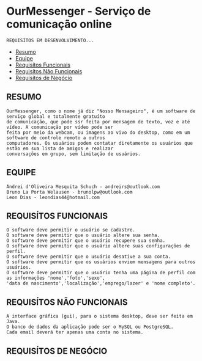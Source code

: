 # OurMessenger - Serviço de comunicação online

    REQUISÍTOS EM DESENVOLVIMENTO...

* [Resumo](#resumo)
* [Equipe](#equipe)
* [Requisítos Funcionais](##requis%C3%8Dtos-funcionais)
* [Requisítos Não Funcionais](#requis%C3%8Dtos-n%C3%83o-funcionais)
* [Requisítos de Negócio](#requis%C3%8Dtos-de-neg%C3%93cio)

## RESUMO

    OurMessenger, como o nome já diz "Nosso Mensageiro", é um software de serviço global e totalmente gratuíto 
    de comunicação, que pode ssr feita por mensagem de texto, voz e até vídeo. A comunicação por vídeo pode ser 
    feita por meio da webcam, ou imagens ao vivo do desktop, como em um software de controle remoto a outros
    computadores. Os usuários podem contatar diretamente os usuários que estão em sua lista de amigos e realizar 
    conversações em grupo, sem limitação de usuários.
## EQUIPE

    Ândrei d'Oliveira Mesquita Schuch - andreirs@outlook.com
    Bruno La Porta Welausen - brunolpw@outlook.com
    Leon Dias - leondias44@hotmail.com    
## REQUISÍTOS FUNCIONAIS

    O software deve permitir o usuário se cadastre.
    O software deve permitir que o usuário altere sua senha.
    O software deve permitir que o usuário recupere sua senha.
    O software deve permitir que o usuário altere suas configurações de perfil.
    O software deve permitir que o usuário desative a sua conta.
    O software deve permitir que os usuários enviem mensagens para outros usuários.
    O software deve permitir que o usuário tenha uma página de perfil com as informações 'nome','foto','sexo',
    'data de nascimento','localização','emprego/lazer' e 'nome completo'.    
## REQUISÍTOS NÃO FUNCIONAIS

    A interface gráfica (gui), para o sistema desktop, deve ser feita em Java.
    O banco de dados da aplicação pode ser o MySQL ou PostgreSQL.
    Cada email deverá ter apenas uma conta no sistema.
## REQUISÍTOS DE NEGÓCIO
